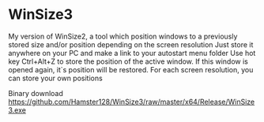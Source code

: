 # WinSize3
My version of WinSize2, a tool which position windows to a previously stored size and/or position depending on the screen resolution
Just store it anywhere on your PC and make a link to your autostart menu folder
Use hot key Ctrl+Alt+Z to store the position of the active window.
If this window is opened again, it`s position will be restored.
For each screen resolution, you can store your own positions

Binary download
https://github.com/Hamster128/WinSize3/raw/master/x64/Release/WinSize3.exe
